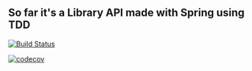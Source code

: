 ## So far it's a Library API made with Spring using TDD


[![Build Status](https://app.travis-ci.com/guilhermestella/library-api.svg?branch=main)](https://app.travis-ci.com/guilhermestella/library-api)

[![codecov](https://codecov.io/gh/guilhermestella/library-api/branch/main/graph/badge.svg?token=VXMX6K7XMS)](https://codecov.io/gh/guilhermestella/library-api)
